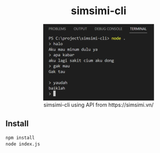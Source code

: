 <h1 align="center">simsimi-cli</h1>

<p align="center">
<img src="https://raw.githubusercontent.com/Sansekai/simsimi-cli/main/ss.png" width="300"/><br>
simsimi-cli using API from https://simsimi.vn/
</p>

## Install
```bash
npm install
node index.js
```
